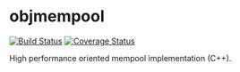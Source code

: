 # objmempool
[![Build Status](https://travis-ci.org/EdDev/objmempool.png?branch=master)](https://travis-ci.org/EdDev/objmempool)
[![Coverage Status](https://coveralls.io/repos/EdDev/objmempool/badge.svg?branch=master&service=github)](https://coveralls.io/github/EdDev/objmempool?branch=master)

High performance oriented mempool implementation (C++).

